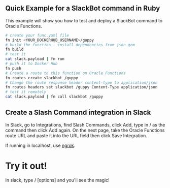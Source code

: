 ## Quick Example for a SlackBot command in Ruby

This example will show you how to test and deploy a SlackBot command to Oracle Functions.

```sh
# create your func.yaml file
fn init <YOUR_DOCKERHUB_USERNAME>/guppy
# build the function - install dependencies from json gem
fn build
# test it
cat slack.payload | fn run
# push it to Docker Hub
fn push
# Create a route to this function on Oracle Functions
fn routes create slackbot /guppy
# Change the route response header content-type to application/json
fn routes headers set slackbot /guppy Content-Type application/json
# test it remotely
cat slack.payload | fn call slackbot /guppy
```

## Create a Slash Command integration in Slack

In Slack, go to Integrations, find Slash Commands, click Add, type in / as the command then click Add again. On the next page, take the Oracle Functions route URL and paste it into the URL field then click Save Integration.

If running in localhost, use [ngrok](https://github.com/inconshreveable/ngrok).

# Try it out!

In slack, type /<COMMAND> [options] and you'll see the magic!


